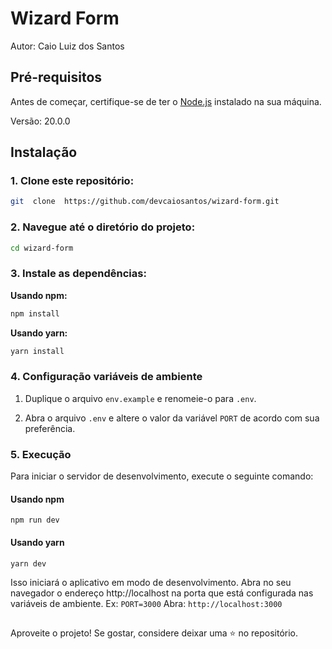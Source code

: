 # Wizard Form
Autor: Caio Luiz dos Santos 
## Pré-requisitos

Antes de começar, certifique-se de ter o [Node.js](https://nodejs.org/) instalado na sua máquina.

Versão: 20.0.0

## Instalação

### 1. Clone este repositório:
```bash
git  clone  https://github.com/devcaiosantos/wizard-form.git
```
### 2. Navegue até o diretório do projeto:
```bash
cd wizard-form
```
### 3. Instale as dependências:
 **Usando npm:**
 ```bash
 npm install
 ```
 **Usando  yarn:**
 ```bash
 yarn install
 ```

### 4. Configuração variáveis de ambiente
 
 1.  Duplique o arquivo `env.example` e renomeie-o para `.env`.
    
 2.  Abra o arquivo `.env` e altere o valor da variável `PORT`  de acordo com sua preferência. 
 
### 5. Execução

Para iniciar o servidor de desenvolvimento, execute o seguinte comando:
#### Usando npm

`npm run dev` 

#### Usando yarn
 
`yarn dev`

Isso iniciará o aplicativo em modo de desenvolvimento.
Abra no seu navegador o endereço http://localhost na porta que está configurada nas variáveis de ambiente.
 Ex:
 `PORT=3000`
 Abra:
 `http://localhost:3000`

## 

Aproveite o projeto! Se gostar, considere deixar uma ⭐️ no repositório.